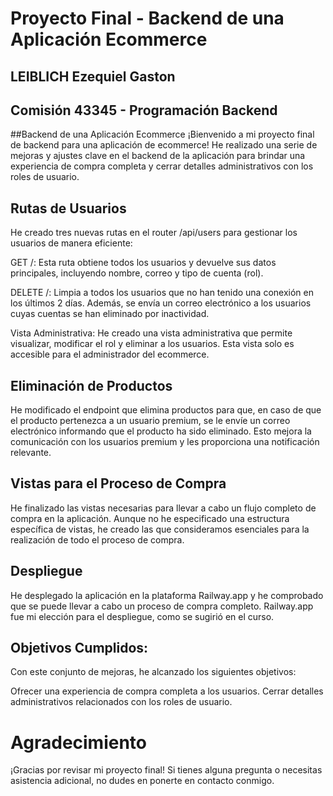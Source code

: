 # Proyecto Final - Backend de una Aplicación Ecommerce

## LEIBLICH Ezequiel Gaston

## Comisión 43345 - Programación Backend


##Backend de una Aplicación Ecommerce
¡Bienvenido a mi proyecto final de backend para una aplicación de ecommerce! He realizado una serie de mejoras y ajustes clave en el backend de la aplicación para brindar una experiencia de compra completa y cerrar detalles administrativos con los roles de usuario.

## Rutas de Usuarios

He creado tres nuevas rutas en el router /api/users para gestionar los usuarios de manera eficiente:

GET /: Esta ruta obtiene todos los usuarios y devuelve sus datos principales, incluyendo nombre, correo y tipo de cuenta (rol).

DELETE /: Limpia a todos los usuarios que no han tenido una conexión en los últimos 2 días. Además, se envía un correo electrónico a los usuarios cuyas cuentas se han eliminado por inactividad.

Vista Administrativa: He creado una vista administrativa que permite visualizar, modificar el rol y eliminar a los usuarios. Esta vista solo es accesible para el administrador del ecommerce.

## Eliminación de Productos
He modificado el endpoint que elimina productos para que, en caso de que el producto pertenezca a un usuario premium, se le envíe un correo electrónico informando que el producto ha sido eliminado. Esto mejora la comunicación con los usuarios premium y les proporciona una notificación relevante.

## Vistas para el Proceso de Compra
He finalizado las vistas necesarias para llevar a cabo un flujo completo de compra en la aplicación. Aunque no he especificado una estructura específica de vistas, he creado las que consideramos esenciales para la realización de todo el proceso de compra.

## Despliegue
He desplegado la aplicación en la plataforma Railway.app y he comprobado que se puede llevar a cabo un proceso de compra completo. Railway.app fue mi elección para el despliegue, como se sugirió en el curso.


## Objetivos Cumplidos:

Con este conjunto de mejoras, he alcanzado los siguientes objetivos:

Ofrecer una experiencia de compra completa a los usuarios.
Cerrar detalles administrativos relacionados con los roles de usuario.


# Agradecimiento
¡Gracias por revisar mi proyecto final! Si tienes alguna pregunta o necesitas asistencia adicional, no dudes en ponerte en contacto conmigo.
